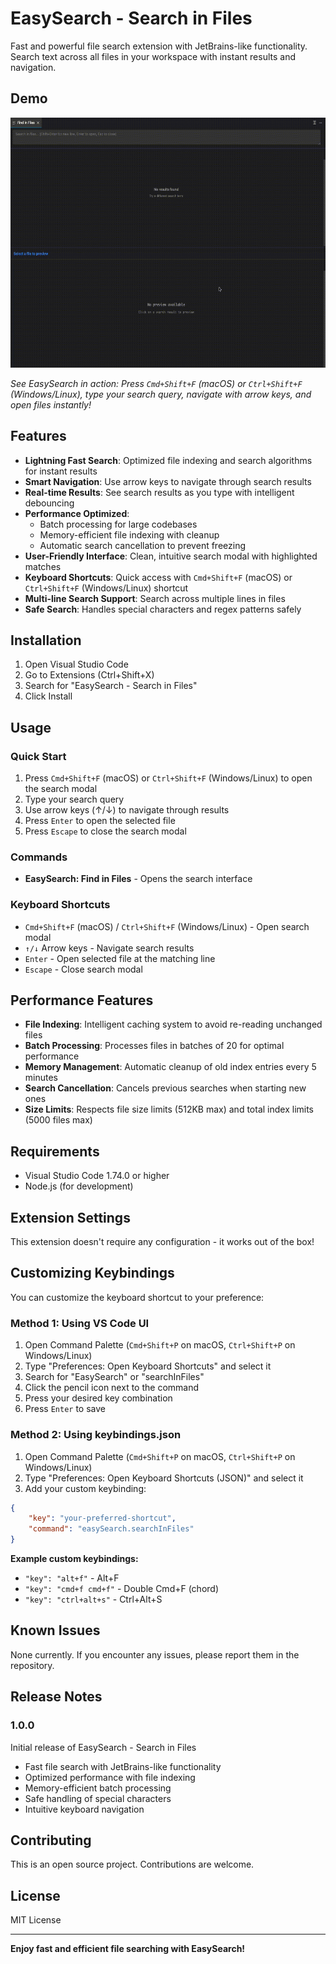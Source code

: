# EasySearch - Search in Files

Fast and powerful file search extension with JetBrains-like functionality. Search text across all files in your workspace with instant results and navigation.

## Demo

 <img src="https://github.com/bayraktugrul/vscode-search-in-file/blob/main/images/demo-comp.gif?raw=true" width="650" height="400" alt="demo"/>

*See EasySearch in action: Press `Cmd+Shift+F` (macOS) or `Ctrl+Shift+F` (Windows/Linux), type your search query, navigate with arrow keys, and open files instantly!*

## Features

- **Lightning Fast Search**: Optimized file indexing and search algorithms for instant results
- **Smart Navigation**: Use arrow keys to navigate through search results
- **Real-time Results**: See search results as you type with intelligent debouncing
- **Performance Optimized**: 
  - Batch processing for large codebases
  - Memory-efficient file indexing with cleanup
  - Automatic search cancellation to prevent freezing
- **User-Friendly Interface**: Clean, intuitive search modal with highlighted matches
- **Keyboard Shortcuts**: Quick access with `Cmd+Shift+F` (macOS) or `Ctrl+Shift+F` (Windows/Linux) shortcut
- **Multi-line Search Support**: Search across multiple lines in files
- **Safe Search**: Handles special characters and regex patterns safely

## Installation

1. Open Visual Studio Code
2. Go to Extensions (Ctrl+Shift+X)
3. Search for "EasySearch - Search in Files"
4. Click Install

## Usage

### Quick Start

1. Press `Cmd+Shift+F` (macOS) or `Ctrl+Shift+F` (Windows/Linux) to open the search modal
2. Type your search query
3. Use arrow keys (↑/↓) to navigate through results
4. Press `Enter` to open the selected file
5. Press `Escape` to close the search modal

### Commands

- **EasySearch: Find in Files** - Opens the search interface

### Keyboard Shortcuts

- `Cmd+Shift+F` (macOS) / `Ctrl+Shift+F` (Windows/Linux) - Open search modal
- `↑/↓` Arrow keys - Navigate search results
- `Enter` - Open selected file at the matching line
- `Escape` - Close search modal

## Performance Features

- **File Indexing**: Intelligent caching system to avoid re-reading unchanged files
- **Batch Processing**: Processes files in batches of 20 for optimal performance
- **Memory Management**: Automatic cleanup of old index entries every 5 minutes
- **Search Cancellation**: Cancels previous searches when starting new ones
- **Size Limits**: Respects file size limits (512KB max) and total index limits (5000 files max)

## Requirements

- Visual Studio Code 1.74.0 or higher
- Node.js (for development)

## Extension Settings

This extension doesn't require any configuration - it works out of the box!

## Customizing Keybindings

You can customize the keyboard shortcut to your preference:

### Method 1: Using VS Code UI
1. Open Command Palette (`Cmd+Shift+P` on macOS, `Ctrl+Shift+P` on Windows/Linux)
2. Type "Preferences: Open Keyboard Shortcuts" and select it
3. Search for "EasySearch" or "searchInFiles"
4. Click the pencil icon next to the command
5. Press your desired key combination
6. Press `Enter` to save

### Method 2: Using keybindings.json
1. Open Command Palette (`Cmd+Shift+P` on macOS, `Ctrl+Shift+P` on Windows/Linux)
2. Type "Preferences: Open Keyboard Shortcuts (JSON)" and select it
3. Add your custom keybinding:

```json
{
    "key": "your-preferred-shortcut",
    "command": "easySearch.searchInFiles"
}
```

**Example custom keybindings:**
- `"key": "alt+f"` - Alt+F
- `"key": "cmd+f cmd+f"` - Double Cmd+F (chord)
- `"key": "ctrl+alt+s"` - Ctrl+Alt+S

## Known Issues

None currently. If you encounter any issues, please report them in the repository.

## Release Notes

### 1.0.0

Initial release of EasySearch - Search in Files

- Fast file search with JetBrains-like functionality
- Optimized performance with file indexing
- Memory-efficient batch processing
- Safe handling of special characters
- Intuitive keyboard navigation

## Contributing

This is an open source project. Contributions are welcome.

## License

MIT License

---

**Enjoy fast and efficient file searching with EasySearch!** 